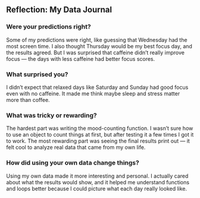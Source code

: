 ## Reflection: My Data Journal

### Were your predictions right?
Some of my predictions were right, like guessing that Wednesday had the most screen time. I also thought Thursday would be my best focus day, and the results agreed. But I was surprised that caffeine didn’t really improve focus — the days with less caffeine had better focus scores.

### What surprised you?
I didn’t expect that relaxed days like Saturday and Sunday had good focus even with no caffeine. It made me think maybe sleep and stress matter more than coffee.

### What was tricky or rewarding?
The hardest part was writing the mood-counting function. I wasn’t sure how to use an object to count things at first, but after testing it a few times I got it to work. The most rewarding part was seeing the final results print out — it felt cool to analyze real data that came from my own life.

### How did using your own data change things?
Using my own data made it more interesting and personal. I actually cared about what the results would show, and it helped me understand functions and loops better because I could picture what each day really looked like.
